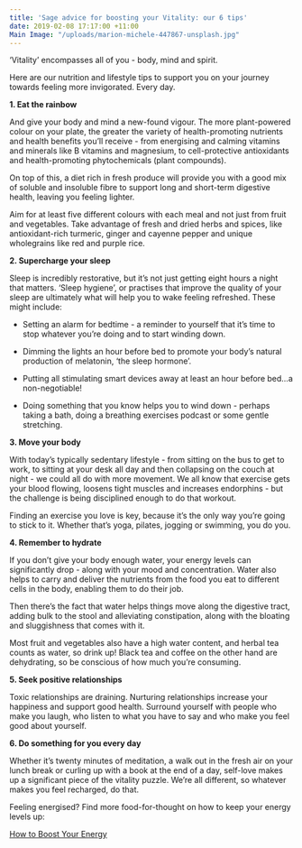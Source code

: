 ```yaml
---
title: 'Sage advice for boosting your Vitality: our 6 tips'
date: 2019-02-08 17:17:00 +11:00
Main Image: "/uploads/marion-michele-447867-unsplash.jpg"
---
```


‘Vitality’ encompasses all of you - body, mind and spirit.

Here are our nutrition and lifestyle tips to support you on your journey towards feeling more invigorated. Every day.

**1. Eat the rainbow**

And give your body and mind a new-found vigour. The more plant-powered colour on your plate, the greater the variety of health-promoting nutrients and health benefits you’ll receive - from energising and calming vitamins and minerals like B vitamins and magnesium, to cell-protective antioxidants and health-promoting phytochemicals (plant compounds).

On top of this, a diet rich in fresh produce will provide you with a good mix of soluble and insoluble fibre to support long and short-term digestive health, leaving you feeling lighter.

Aim for at least five different colours with each meal and not just from fruit and vegetables. Take advantage of fresh and dried herbs and spices, like antioxidant-rich turmeric, ginger and cayenne pepper and unique wholegrains like red and purple rice.

**2. Supercharge your sleep**

Sleep is incredibly restorative, but it’s not just getting eight hours a night that matters. ‘Sleep hygiene’, or practises that improve the quality of your sleep are ultimately what will help you to wake feeling refreshed. These might include:

* Setting an alarm for bedtime - a reminder to yourself that it’s time to stop whatever you’re doing and to start winding down.


* Dimming the lights an hour before bed to promote your body’s natural production of melatonin, ‘the sleep hormone’.


* Putting all stimulating smart devices away at least an hour before bed...a non-negotiable!


* Doing something that you know helps you to wind down - perhaps taking a bath, doing a breathing exercises podcast or some gentle stretching.

**3. Move your body**

With today’s typically sedentary lifestyle - from sitting on the bus to get to work, to sitting at your desk all day and then collapsing on the couch at night - we could all do with more movement. We all know that exercise gets your blood flowing, loosens tight muscles and increases endorphins - but the challenge is being disciplined enough to do that workout.

Finding an exercise you love is key, because it’s the only way you’re going to stick to it. Whether that’s yoga, pilates, jogging or swimming, you do you.

**4. Remember to hydrate**

If you don’t give your body enough water, your energy levels can significantly drop - along with your mood and concentration. Water also helps to carry and deliver the nutrients from the food you eat to different cells in the body, enabling them to do their job.

Then there’s the fact that water helps things move along the digestive tract, adding bulk to the stool and alleviating constipation, along with the bloating and sluggishness that comes with it.

Most fruit and vegetables also have a high water content, and herbal tea counts as water, so drink up! Black tea and coffee on the other hand are dehydrating, so be conscious of how much you’re consuming.

**5. Seek positive relationships**

Toxic relationships are draining. Nurturing relationships increase your happiness and support good health. Surround yourself with people who make you laugh, who listen to what you have to say and who make you feel good about yourself.

**6. Do something for you every day**

Whether it’s twenty minutes of meditation, a walk out in the fresh air on your lunch break or curling up with a book at the end of a day, self-love makes up a significant piece of the vitality puzzle. We’re all different, so whatever makes you feel recharged, do that.

Feeling energised? Find more food-for-thought on how to keep your energy levels up:

[How to Boost Your Energy](https://blog.soulara.com.au/blog/how-to-boost-your-energy/)